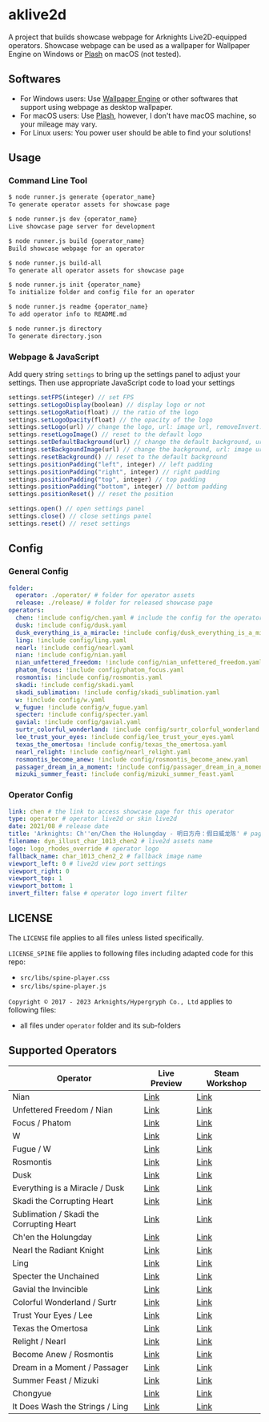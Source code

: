 # aklive2d

A project that builds showcase webpage for Arknights Live2D-equipped operators. Showcase webpage can be used as a wallpaper for Wallpaper Engine on Windows or [Plash](https://github.com/sindresorhus/Plash) on macOS (not tested).

## Softwares
- For Windows users: Use [Wallpaper Engine](https://www.wallpaperengine.io/en) or other softwares that support using webpage as desktop wallpaper.
- For macOS users: Use [Plash](https://github.com/sindresorhus/Plash), however, I don't have macOS machine, so your mileage may vary.
- For Linux users: You power user should be able to find your solutions!

## Usage
### Command Line Tool

``` bash
$ node runner.js generate {operator_name}
To generate operator assets for showcase page
```
``` bash
$ node runner.js dev {operator_name}
Live showcase page server for development
```
``` bash
$ node runner.js build {operator_name}
Build showcase webpage for an operator
```
``` bash
$ node runner.js build-all
To generate all operator assets for showcase page
```
``` bash
$ node runner.js init {operator_name}
To initialize folder and config file for an operator
```
``` bash
$ node runner.js readme {operator_name}
To add operator info to README.md
```
``` bash
$ node runner.js directory
To generate directory.json
```
### Webpage & JavaScript

Add query string `settings` to bring up the settings panel to adjust your settings. Then use appropriate JavaScript code to load your settings

``` javascript
settings.setFPS(integer) // set FPS
settings.setLogoDisplay(boolean) // display logo or not
settings.setLogoRatio(float) // the ratio of the logo
settings.setLogoOpacity(float) // the opacity of the logo
settings.setLogo(url) // change the logo, url: image url, removeInvert: boolean
settings.resetLogoImage() // reset to the default logo
settings.setDefaultBackground(url) // change the default background, url: image filename from `background` folder
settings.setBackgoundImage(url) // change the background, url: image url
settings.resetBackground() // reset to the default background
settings.positionPadding("left", integer) // left padding
settings.positionPadding("right", integer) // right padding
settings.positionPadding("top", integer) // top padding
settings.positionPadding("bottom", integer) // bottom padding
settings.positionReset() // reset the position

settings.open() // open settings panel
settings.close() // close settings panel
settings.reset() // reset settings
```

## Config
### General Config
``` yaml
folder: 
  operator: ./operator/ # folder for operator assets
  release: ./release/ # folder for released showcase page
operators:
  chen: !include config/chen.yaml # include the config for the operator under folder `config/chen.yaml`
  dusk: !include config/dusk.yaml
  dusk_everything_is_a_miracle: !include config/dusk_everything_is_a_miracle.yaml
  ling: !include config/ling.yaml
  nearl: !include config/nearl.yaml
  nian: !include config/nian.yaml
  nian_unfettered_freedom: !include config/nian_unfettered_freedom.yaml
  phatom_focus: !include config/phatom_focus.yaml
  rosmontis: !include config/rosmontis.yaml
  skadi: !include config/skadi.yaml
  skadi_sublimation: !include config/skadi_sublimation.yaml
  w: !include config/w.yaml
  w_fugue: !include config/w_fugue.yaml
  specter: !include config/specter.yaml
  gavial: !include config/gavial.yaml
  surtr_colorful_wonderland: !include config/surtr_colorful_wonderland.yaml
  lee_trust_your_eyes: !include config/lee_trust_your_eyes.yaml
  texas_the_omertosa: !include config/texas_the_omertosa.yaml
  nearl_relight: !include config/nearl_relight.yaml
  rosmontis_become_anew: !include config/rosmontis_become_anew.yaml
  passager_dream_in_a_moment: !include config/passager_dream_in_a_moment.yaml
  mizuki_summer_feast: !include config/mizuki_summer_feast.yaml
```
### Operator Config
```yaml
link: chen # the link to access showcase page for this operator
type: operator # operator live2d or skin live2d
date: 2021/08 # release date
title: 'Arknights: Ch''en/Chen the Holungday - 明日方舟：假日威龙陈' # page title
filename: dyn_illust_char_1013_chen2 # live2d assets name
logo: logo_rhodes_override # operator logo
fallback_name: char_1013_chen2_2 # fallback image name
viewport_left: 0 # live2d view port settings
viewport_right: 0
viewport_top: 1
viewport_bottom: 1
invert_filter: false # operator logo invert filter
```
## LICENSE

The `LICENSE` file applies to all files unless listed specifically.

`LICENSE_SPINE` file applies to following files including adapted code for this repo:

- `src/libs/spine-player.css`
- `src/libs/spine-player.js`

`Copyright © 2017 - 2023 Arknights/Hypergryph Co., Ltd` applies to following files:

- all files under `operator` folder and its sub-folders

## Supported Operators

| Operator | Live Preview | Steam Workshop |
|----------|--------------|----------------|
| Nian | [Link](https://arknights.halyul.dev/nian/) | [Link](https://steamcommunity.com/sharedfiles/filedetails/?id=2564642594) |
| Unfettered Freedom / Nian | [Link](https://arknights.halyul.dev/nian_unfettered_freedom/) | [Link](https://steamcommunity.com/sharedfiles/filedetails/?id=2730943815) |
| Focus / Phatom | [Link](https://arknights.halyul.dev/phatom_focus/) | [Link](https://steamcommunity.com/sharedfiles/filedetails/?id=2786960745) |
| W | [Link](https://arknights.halyul.dev/w/) | [Link](https://steamcommunity.com/sharedfiles/filedetails/?id=2642838078) |
| Fugue / W | [Link](https://arknights.halyul.dev/w_fugue/) | [Link](https://steamcommunity.com/sharedfiles/filedetails/?id=2802584758) |
| Rosmontis | [Link](https://arknights.halyul.dev/rosmontis/) | [Link](https://steamcommunity.com/sharedfiles/filedetails/?id=2642834981) |
| Dusk | [Link](https://arknights.halyul.dev/dusk/) | [Link](https://steamcommunity.com/sharedfiles/filedetails/?id=2730942651) |
| Everything is a Miracle / Dusk | [Link](https://arknights.halyul.dev/dusk_everything_is_a_miracle/) | [Link](https://steamcommunity.com/sharedfiles/filedetails/?id=2730943249) |
| Skadi the Corrupting Heart | [Link](https://arknights.halyul.dev/skadi/) | [Link](https://steamcommunity.com/sharedfiles/filedetails/?id=2492307783) |
| Sublimation / Skadi the Corrupting Heart | [Link](https://arknights.halyul.dev/skadi_sublimation/) | [Link](https://steamcommunity.com/sharedfiles/filedetails/?id=2802570125) |
| Ch'en the Holungday | [Link](https://arknights.halyul.dev/chen/) | [Link](https://steamcommunity.com/sharedfiles/filedetails/?id=2564643862) |
| Nearl the Radiant Knight | [Link](https://arknights.halyul.dev/nearl/) | [Link](https://steamcommunity.com/sharedfiles/filedetails/?id=2642836787) |
| Ling | [Link](https://arknights.halyul.dev/ling/) | [Link](https://steamcommunity.com/sharedfiles/filedetails/?id=2730944363) |
| Specter the Unchained | [Link](https://arknights.halyul.dev/specter/) | [Link](https://steamcommunity.com/sharedfiles/filedetails/?id=2802596772) |
| Gavial the Invincible | [Link](https://arknights.halyul.dev/gavial/) | [Link](https://steamcommunity.com/sharedfiles/filedetails/?id=2847605961) |
| Colorful Wonderland / Surtr | [Link](https://arknights.halyul.dev/surtr_colorful_wonderland/) | [Link](https://steamcommunity.com/sharedfiles/filedetails/?id=2847602015) |
| Trust Your Eyes / Lee | [Link](https://arknights.halyul.dev/lee_trust_your_eyes/) | [Link](https://steamcommunity.com/sharedfiles/filedetails/?id=2879452075) |
| Texas the Omertosa | [Link](https://arknights.halyul.dev/texas_the_omertosa/) | [Link](https://steamcommunity.com/sharedfiles/filedetails/?id=2883008286) |
| Relight / Nearl | [Link](https://arknights.halyul.dev/nearl_relight/) | [Link](https://steamcommunity.com/sharedfiles/filedetails/?id=2883016965) |
| Become Anew / Rosmontis | [Link](https://arknights.halyul.dev/rosmontis_become_anew/) | [Link](https://steamcommunity.com/sharedfiles/filedetails/?id=2883012349) |
| Dream in a Moment / Passager | [Link](https://arknights.halyul.dev/passager_dream_in_a_moment/) | [Link](https://steamcommunity.com/sharedfiles/filedetails/?id=2883021565) |
| Summer Feast / Mizuki | [Link](https://arknights.halyul.dev/mizuki_summer_feast/) | [Link](https://steamcommunity.com/sharedfiles/filedetails/?id=2895953271) |
| Chongyue | [Link](https://arknights.halyul.dev/chongyue/) | [Link](https://steamcommunity.com/sharedfiles/filedetails/?id=2919486659) |
| It Does Wash the Strings / Ling | [Link](https://arknights.halyul.dev/ling_it_does_wash_the_strings/) | [Link](https://steamcommunity.com/sharedfiles/filedetails/?id=2919482772) |